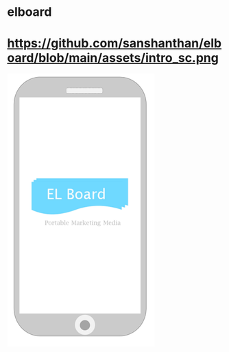 # elboard
# https://github.com/sanshanthan/elboard/blob/main/assets/intro_sc.png
![alt text](https://github.com/sanshanthan/elboard/blob/main/assets/intro_sc.png?raw=true)
